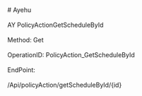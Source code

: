 <br>#     Ayehu</br>
<br>AY PolicyActionGetScheduleById</br>
<br>Method: Get</br>
<br>OperationID: PolicyAction_GetScheduleById</br>
<br>EndPoint:</br>
<br>/Api/policyAction/getScheduleById/{id}</br>
